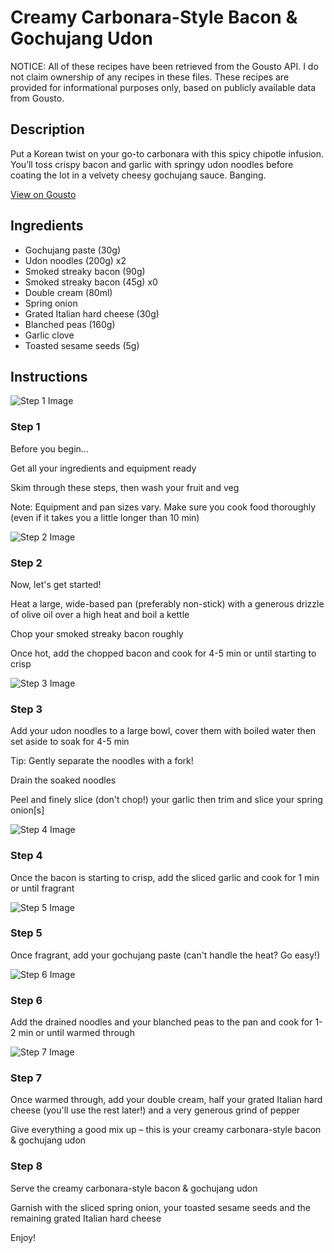 # Creamy Carbonara-Style Bacon & Gochujang Udon

NOTICE: All of these recipes have been retrieved from the Gousto API. I do not claim ownership of any recipes in these files. These recipes are provided for informational purposes only, based on publicly available data from Gousto.

## Description

Put a Korean twist on your go-to carbonara with this spicy chipotle infusion. You’ll toss crispy bacon and garlic with springy udon noodles before coating the lot in a velvety cheesy gochujang sauce. Banging. 

[View on Gousto](https://www.gousto.co.uk/recipes/cookbook/creamy-bacon-gochujang-udon-carbonara)

## Ingredients

- Gochujang paste (30g)
- Udon noodles (200g) x2
- Smoked streaky bacon (90g)
- Smoked streaky bacon (45g) x0
- Double cream (80ml)
- Spring onion
- Grated Italian hard cheese (30g)
- Blanched peas (160g)
- Garlic clove
- Toasted sesame seeds (5g)

## Instructions

![Step 1 Image](https://production-media.gousto.co.uk/cms/recipe-step-image/Admin10mm-Step-1-3-1717583566017-x200.jpg)

### Step 1

Before you begin...

Get all your ingredients and equipment ready

Skim through these steps, then wash your fruit and veg

Note: Equipment and pan sizes vary. Make sure you cook food thoroughly (even if it takes you a little longer than 10 min)

![Step 2 Image](https://production-media.gousto.co.uk/cms/recipe-step-image/Step-1-copy-2-1698225701048-x200.jpg)

### Step 2

Now, let's get started!

Heat a large, wide-based pan (preferably non-stick) with a generous drizzle of olive oil over a high heat and boil a kettle

Chop your smoked streaky bacon roughly

Once hot, add the chopped bacon and cook for 4-5 min or until starting to crisp

![Step 3 Image](https://production-media.gousto.co.uk/cms/recipe-step-image/Step-2-copy-1698225711574-x200.jpg)

### Step 3

Add your udon noodles to a large bowl, cover them with boiled water then set aside to soak for 4-5 min

Tip: Gently separate the noodles with a fork!

Drain the soaked noodles

Peel and finely slice (don't chop!) your garlic then trim and slice your spring onion[s]

![Step 4 Image](https://production-media.gousto.co.uk/cms/recipe-step-image/Step-4-1693918934773-x200.jpg)

### Step 4

Once the bacon is starting to crisp, add the sliced garlic and cook for 1 min or until fragrant

![Step 5 Image](https://production-media.gousto.co.uk/cms/recipe-step-image/Step-5-1693918938698-x200.jpg)

### Step 5

Once fragrant, add your gochujang paste (can't handle the heat? Go easy!)

![Step 6 Image](https://production-media.gousto.co.uk/cms/recipe-step-image/Step-6-1693918942530-x200.jpg)

### Step 6

Add the drained noodles and your blanched peas to the pan and cook for 1-2 min or until warmed through

![Step 7 Image](https://production-media.gousto.co.uk/cms/recipe-step-image/Step-7-1693918946867-x200.jpg)

### Step 7

Once warmed through, add your double cream, half your grated Italian hard cheese (you'll use the rest later!) and a very generous grind of pepper

Give everything a good mix up – this is your creamy carbonara-style bacon & gochujang udon

### Step 8

Serve the creamy carbonara-style bacon & gochujang udon

Garnish with the sliced spring onion, your toasted sesame seeds and the remaining grated Italian hard cheese

Enjoy!


